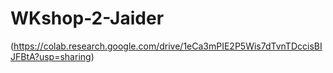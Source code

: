 # WKshop-2-Jaider
(https://colab.research.google.com/drive/1eCa3mPIE2P5Wis7dTvnTDccisBIJFBtA?usp=sharing)
